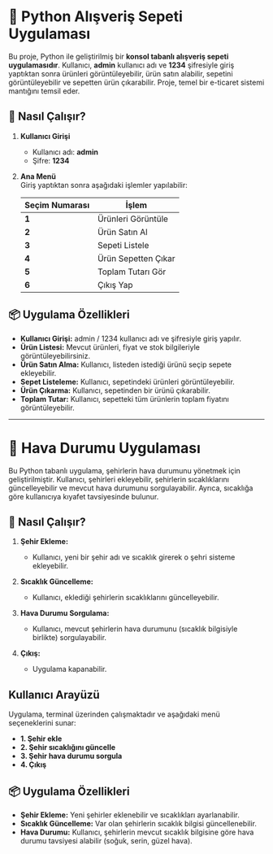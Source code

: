 # 🛒 Python Alışveriş Sepeti Uygulaması

Bu proje, Python ile geliştirilmiş bir **konsol tabanlı alışveriş sepeti uygulamasıdır**. Kullanıcı, **admin** kullanıcı adı ve **1234** şifresiyle giriş yaptıktan sonra ürünleri görüntüleyebilir, ürün satın alabilir, sepetini görüntüleyebilir ve sepetten ürün çıkarabilir. Proje, temel bir e-ticaret sistemi mantığını temsil eder.

## 🚀 Nasıl Çalışır?

1. **Kullanıcı Girişi**
   - Kullanıcı adı: **admin**  
   - Şifre: **1234**  

2. **Ana Menü**  
   Giriş yaptıktan sonra aşağıdaki işlemler yapılabilir:  

   | Seçim Numarası | İşlem                 |
   |----------------|-----------------------|
   | **1**          | Ürünleri Görüntüle    |
   | **2**          | Ürün Satın Al         |
   | **3**          | Sepeti Listele        |
   | **4**          | Ürün Sepetten Çıkar   |
   | **5**          | Toplam Tutarı Gör     |
   | **6**          | Çıkış Yap             |

## 📦 Uygulama Özellikleri

- **Kullanıcı Girişi:** admin / 1234 kullanıcı adı ve şifresiyle giriş yapılır.  
- **Ürün Listesi:** Mevcut ürünleri, fiyat ve stok bilgileriyle görüntüleyebilirsiniz.  
- **Ürün Satın Alma:** Kullanıcı, listeden istediği ürünü seçip sepete ekleyebilir.  
- **Sepet Listeleme:** Kullanıcı, sepetindeki ürünleri görüntüleyebilir.  
- **Ürün Çıkarma:** Kullanıcı, sepetinden bir ürünü çıkarabilir.  
- **Toplam Tutar:** Kullanıcı, sepetteki tüm ürünlerin toplam fiyatını görüntüleyebilir.  

---

# 🛒 Hava Durumu Uygulaması

Bu Python tabanlı uygulama, şehirlerin hava durumunu yönetmek için geliştirilmiştir. Kullanıcı, şehirleri ekleyebilir, şehirlerin sıcaklıklarını güncelleyebilir ve mevcut hava durumunu sorgulayabilir. Ayrıca, sıcaklığa göre kullanıcıya kıyafet tavsiyesinde bulunur.

## 🚀 Nasıl Çalışır?

1. **Şehir Ekleme:**
   - Kullanıcı, yeni bir şehir adı ve sıcaklık girerek o şehri sisteme ekleyebilir.
   
2. **Sıcaklık Güncelleme:**
   - Kullanıcı, eklediği şehirlerin sıcaklıklarını güncelleyebilir.
   
3. **Hava Durumu Sorgulama:**
   - Kullanıcı, mevcut şehirlerin hava durumunu (sıcaklık bilgisiyle birlikte) sorgulayabilir.

4. **Çıkış:**
   - Uygulama kapanabilir.

## Kullanıcı Arayüzü

Uygulama, terminal üzerinden çalışmaktadır ve aşağıdaki menü seçeneklerini sunar:

- **1. Şehir ekle**
- **2. Şehir sıcaklığını güncelle**
- **3. Şehir hava durumu sorgula**
- **4. Çıkış**

## 📦 Uygulama Özellikleri

- **Şehir Ekleme:** Yeni şehirler eklenebilir ve sıcaklıkları ayarlanabilir.
- **Sıcaklık Güncelleme:** Var olan şehirlerin sıcaklık bilgisi güncellenebilir.
- **Hava Durumu:** Kullanıcı, şehirlerin mevcut sıcaklık bilgisine göre hava durumu tavsiyesi alabilir (soğuk, serin, güzel hava).

